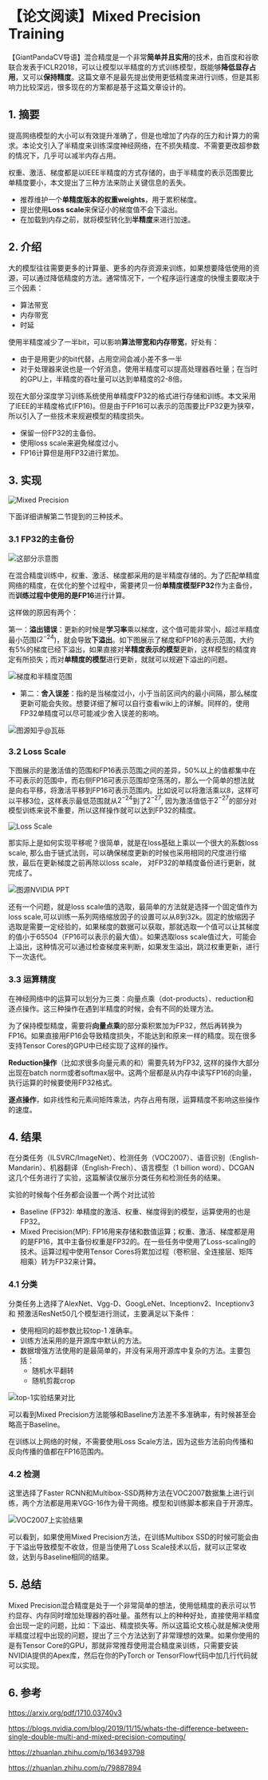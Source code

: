 # 【论文阅读】Mixed Precision Training

【GiantPandaCV导语】混合精度是一个非常**简单并且实用**的技术，由百度和谷歌联合发表于ICLR2018，可以让模型以半精度的方式训练模型，既能够**降低显存占用**，又可以**保持精度**。这篇文章不是最先提出使用更低精度来进行训练，但是其影响力比较深远，很多现在的方案都是基于这篇文章设计的。

## 1. 摘要

提高网络模型的大小可以有效提升准确了，但是也增加了内存的压力和计算力的需求。本论文引入了半精度来训练深度神经网络，在不损失精度、不需要更改超参数的情况下，几乎可以减半内存占用。

权重、激活、梯度都是以IEEE半精度的方式存储的，由于半精度的表示范围要比单精度要小，本文提出了三种方法来防止关键信息的丢失。

- 推荐维护一个**单精度版本的权重weights**，用于累积梯度。
- 提出使用**Loss scale**来保证小的梯度值不会下溢出。
- 在加载到内存之前，就将模型转化到**半精度**来进行加速。

## 2. 介绍

大的模型往往需要更多的计算量、更多的内存资源来训练，如果想要降低使用的资源，可以通过降低精度的方法。通常情况下，一个程序运行速度的快慢主要取决于三个因素：

- 算法带宽
- 内存带宽
- 时延

使用半精度减少了一半bit，可以影响**算法带宽和内存带宽**，好处有：

- 由于是用更少的bit代替，占用空间会减小差不多一半
- 对于处理器来说也是一个好消息，使用半精度可以提高处理器吞吐量；在当时的GPU上，半精度的吞吐量可以达到单精度的2-8倍。

现在大部分深度学习训练系统使用单精度FP32的格式进行存储和训练。本文采用了IEEE的半精度格式(FP16)。但是由于FP16可以表示的范围要比FP32更为狭窄，所以引入了一些技术来规避模型的精度损失。

- 保留一份FP32的主备份。
- 使用loss scale来避免梯度过小。
- FP16计算但是用FP32进行累加。

## 3. 实现

![Mixed Precision](https://img-blog.csdnimg.cn/20201207210116687.png?x-oss-process=image/watermark,type_ZmFuZ3poZW5naGVpdGk,shadow_10,text_aHR0cHM6Ly9ibG9nLmNzZG4ubmV0L0REX1BQX0pK,size_16,color_FFFFFF,t_70)

下面详细讲解第二节提到的三种技术。

### 3.1 FP32的主备份

![这部分示意图](https://img-blog.csdnimg.cn/20201207210716127.png)

在混合精度训练中，权重、激活、梯度都采用的是半精度存储的。为了匹配单精度网络的精度，在优化的整个过程中，需要拷贝一份**单精度模型FP32**作为主备份，而**训练过程中使用的是FP16**进行计算。

这样做的原因有两个：

第一：**溢出错误**：更新的时候是**学习率**乘以梯度，这个值可能非常小，超过半精度最小范围($2^{-24}$)，就会导致**下溢出**。如下图展示了梯度和FP16的表示范围，大约有5%的梯度已经下溢出，如果直接对**半精度表示的模型**更新，这样模型的精度肯定有所损失；而对**单精度的模型**进行更新，就就可以规避下溢出的问题。

![梯度和半精度范围](https://img-blog.csdnimg.cn/20201207211232738.png?x-oss-process=image/watermark,type_ZmFuZ3poZW5naGVpdGk,shadow_10,text_aHR0cHM6Ly9ibG9nLmNzZG4ubmV0L0REX1BQX0pK,size_16,color_FFFFFF,t_70)

- 第二：**舍入误差**：指的是当梯度过小，小于当前区间内的最小间隔，那么梯度更新可能会失败。想要详细了解可以自行查看wiki上的详解。同样的，使用FP32单精度可以尽可能减少舍入误差的影响。

![图源知乎@瓦砾](https://img-blog.csdnimg.cn/20201207212530618.png?x-oss-process=image/watermark,type_ZmFuZ3poZW5naGVpdGk,shadow_10,text_aHR0cHM6Ly9ibG9nLmNzZG4ubmV0L0REX1BQX0pK,size_16,color_FFFFFF,t_70)

### 3.2 Loss Scale

下图展示的是激活值的范围和FP16表示范围之间的差异，50%以上的值都集中在不可表示的范围中，而右侧FP16可表示范围却空荡荡的，那么一个简单的想法就是向右平移，将激活平移到FP16可表示范围内。比如说可以将激活乘以8，这样可以平移3位，这样表示最低范围就从$2^{-24}$到了$2^{-27}$, 因为激活值低于$2^{-27}$的部分对模型训练来说不重要，所以这样操作就可以达到FP32的精度。

![Loss Scale](https://img-blog.csdnimg.cn/20201207213222570.png?x-oss-process=image/watermark,type_ZmFuZ3poZW5naGVpdGk,shadow_10,text_aHR0cHM6Ly9ibG9nLmNzZG4ubmV0L0REX1BQX0pK,size_16,color_FFFFFF,t_70)

那实际上是如何实现平移呢？很简单，就是在loss基础上乘以一个很大的系数loss scale, 那么由于链式法则，可以确保梯度更新的时候也采用相同的尺度进行缩放，最后在更新梯度之前再除以loss scale， 对FP32的单精度备份进行更新，就完成了。

![图源NVIDIA PPT](https://img-blog.csdnimg.cn/20201207214107365.png?x-oss-process=image/watermark,type_ZmFuZ3poZW5naGVpdGk,shadow_10,text_aHR0cHM6Ly9ibG9nLmNzZG4ubmV0L0REX1BQX0pK,size_16,color_FFFFFF,t_70)

还有一个问题，就是loss scale值的选取，最简单的方法就是选择一个固定值作为loss scale,可以训练一系列网络缩放因子的设置可以从8到32k。固定的放缩因子选取是需要一定经验的，如果梯度的数据可以获取，那就选取一个值可以让其梯度的值小于65504（FP16可以表示的最大值）。如果选取loss scale值过大，可能会上溢出，这种情况可以通过检查梯度来判断，如果发生溢出，跳过权重更新，进行下一次迭代。

### 3.3 运算精度

在神经网络中的运算可以划分为三类：向量点乘（dot-products）、reduction和逐点操作。这三种操作在遇到半精度的时候，会有不同的处理方法。

为了保持模型精度，需要将**向量点乘**的部分乘积累加为FP32，然后再转换为FP16。如果直接用FP16会导致精度损失，不能达到和原来一样的精度。现在很多支持Tensor Cores的GPU中已经实现了这样的操作。

**Reduction操作**（比如求很多向量元素的和）需要先转为FP32, 这样的操作大部分出现在batch norm或者softmax层中。这两个层都是从内存中读写FP16的向量，执行运算的时候要使用FP32格式。

**逐点操作**，如非线性和元素间矩阵乘法，内存占用有限，运算精度不影响这些操作的速度。

## 4. 结果

在分类任务（ILSVRC/ImageNet）、检测任务（VOC2007）、语音识别（English-Mandarin）、机器翻译（English-Frech）、语言模型（1 billion word）、DCGAN这几个任务进行了实验，这篇解读仅展示分类任务和检测任务的结果。

实验的时候每个任务都会设置一个两个对比试验

- Baseline (FP32): 单精度的激活、权重、梯度得到的模型，运算使用的也是FP32。
- Mixed Precision(MP): FP16用来存储和数值运算；权重、激活、梯度都是用的是FP16，其中主备份权重是FP32的。在一些任务中使用了Loss-scaling的技术。运算过程中使用Tensor Cores将累加过程（卷积层、全连接层、矩阵相乘）转为FP32来计算。

### 4.1 分类

分类任务上选择了AlexNet、Vgg-D、GoogLeNet、Inceptionv2、Inceptionv3 和 预激活ResNet50几个模型进行测试，主要满足以下条件：

- 使用相同的超参数比较top-1 准确率。
- 训练方法采用的是开源库中默认的方法。
- 数据增强方法使用的是最简单的，并没有采用开源库中复杂的方法。主要包括：
  - 随机水平翻转
  - 随机剪裁crop

![top-1实验结果对比](https://img-blog.csdnimg.cn/20201208175644167.png)

可以看到Mixed Precision方法能够和Baseline方法差不多准确率，有时候甚至会略高于Baseline。

在训练以上网络的时候，不需要使用Loss Scale方法，因为这些方法前向传播和反向传播的值都在FP16范围内。

### 4.2 检测

这里选择了Faster RCNN和Multibox-SSD两种方法在VOC2007数据集上进行训练，两个方法都是用来VGG-16作为骨干网络。模型和训练脚本都来自于开源库。

![VOC2007上实验结果](https://img-blog.csdnimg.cn/2020120818074239.png)

可以看到，如果使用Mixed Precision方法，在训练Multibox SSD的时候可能会由于下溢出导致模型不收敛，但是当使用了Loss Scale技术以后，就可以正常收敛，达到与Baseline相同的结果。

## 5. 总结

Mixed Precision混合精度是处于一个非常简单的想法，使用低精度的表示可以节约显存、内存同时增加处理器的吞吐量。虽然有以上的种种好处，直接使用半精度会出现一定的问题，比如：下溢出、精度损失等。所以这篇论文核心就是解决使用半精度过程中出现的问题，提出了三个方法达到了非常理想的效果。如果你使用的是有Tensor Core的GPU，那就非常推荐使用混合精度来训练，只需要安装NVIDIA提供的Apex库，然后在你的PyTorch or TensorFlow代码中加几行代码就可以实现。

## 6. 参考

https://arxiv.org/pdf/1710.03740v3

https://blogs.nvidia.com/blog/2019/11/15/whats-the-difference-between-single-double-multi-and-mixed-precision-computing/

https://zhuanlan.zhihu.com/p/163493798

https://zhuanlan.zhihu.com/p/79887894